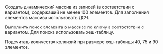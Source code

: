 Создать динамический массив из записей (в соответствии с вариантом), содержащий не менее 100 элементов. Для заполнения элементов массива использовать ДСЧ.

Выполнить поиск элемента в массиве по ключу в соответствии с вариантом. Для поиска использовать хеш-таблицу.

Подсчитать количество коллизий при размере хеш-таблицы 40, 75 и 90 элементов.
